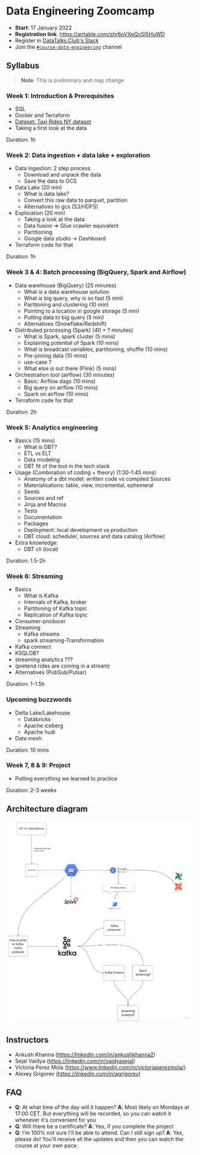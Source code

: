 # Data Engineering Zoomcamp

- **Start**: 17 January 2022
- **Registration link**: https://airtable.com/shr6oVXeQvSI5HuWD
- Register in [DataTalks.Club's Slack](https://datatalks.club/slack.html)
- Join the [`#course-data-engineering`](https://app.slack.com/client/T01ATQK62F8/C01FABYF2RG) channel



## Syllabus

> **Note**: This is preliminary and may change

### Week 1: Introduction & Prerequisites

* SQL
* Docker and Terraform
* [Dataset: Taxi Rides NY dataset](dataset.md)
* Taking a first look at the data 

Duration: 1h


### Week 2: Data ingestion + data lake + exploration

* Data ingestion: 2 step process
    * Download and unpack the data
    * Save the data to GCS
* Data Lake (20 min)
    * What is data lake?
    * Convert this raw data to parquet, partition
    * Alternatives to gcs (S3/HDFS)
* Exploration (20 min)
    * Taking a look at the data
    * Data fusion => Glue crawler equivalent
    * Partitioning
    * Google data studio -> Dashboard
* Terraform code for that

Duration: 1h


### Week 3 & 4: Batch processing (BigQuery, Spark and Airflow)

* Data warehouse (BigQuery) (25 minutes)
    * What is a data warehouse solution
    * What is big query, why is so fast  (5 min)
    * Partitoning and clustering (10 min)
    * Pointing to a location in google storage (5 min)
    * Putting data to big query (5 min)
    * Alternatives (Snowflake/Redshift)
* Distributed processing (Spark) (40 + ? minutes)
    * What is Spark, spark cluster (5 mins)
    * Explaining potential of Spark (10 mins)
    * What is broadcast variables, partitioning, shuffle (10 mins)
    * Pre-joining data (10 mins)
    * use-case ?
    * What else is out there  (Flink) (5 mins)
* Orchestration tool (airflow) (30 minutes)
    * Basic: Airflow dags (10 mins)
    * Big query on airflow (10 mins)
    * Spark on airflow (10 mins)
* Terraform code for that

Duration: 2h 


### Week 5: Analytics engineering

* Basics (15 mins)
    * What is DBT?
    * ETL vs ELT 
    * Data modeling
    * DBT fit of the tool in the tech stack
* Usage (Combination of coding + theory) (1:30-1:45 mins)
    * Anatomy of a dbt model: written code vs compiled Sources
    * Materialisations: table, view, incremental, ephemeral  
    * Seeds 
    * Sources and ref  
    * Jinja and Macros 
    * Tests  
    * Documentation 
    * Packages 
    * Deployment: local development vs production 
    * DBT cloud: scheduler, sources and data catalog (Airflow)
* Extra knowledge:
    * DBT cli (local)

Duration: 1.5-2h    

### Week 6: Streaming

* Basics
    * What is Kafka
    * Internals of Kafka, broker
    * Partitoning of Kafka topic
    * Replication of Kafka topic
* Consumer-producer
* Streaming
    * Kafka streams
    * spark streaming-Transformation
* Kafka connect
* KSQLDB?
* streaming analytics ???
* (pretend rides are coming in a stream)
* Alternatives (PubSub/Pulsar)

Duration: 1-1.5h

### Upcoming buzzwords

* Delta Lake/Lakehouse
    * Databricks
    * Apache iceberg
    * Apache hudi
* Data mesh

Duration: 10 mins


### Week 7, 8 & 9: Project

* Putting everything we learned to practice

Duration: 2-3 weeks


## Architecture diagram

<img src="images/architecture/arch_1.jpg"/>


## Instructors

- Ankush Khanna (https://linkedin.com/in/ankushkhanna2)
- Sejal Vaidya (https://linkedin.com/in/vaidyasejal)
- Victoria Perez Mola (https://www.linkedin.com/in/victoriaperezmola/)
- Alexey Grigorev (https://linkedin.com/in/agrigorev)


## FAQ

* **Q**: At what time of the day will it happen?
  **A**: Most likely on Mondays at 17:00 CET. But everything will be recorded, so you can watch it whenever it's convenient for you
* **Q**: Will there be a certificate?
  **A**: Yes, if you complete the project
* **Q**: I'm 100% not sure I'll be able to attend. Can I still sign up?
  **A**: Yes, please do! You'll receive all the updates and then you can watch the course at your own pace. 
